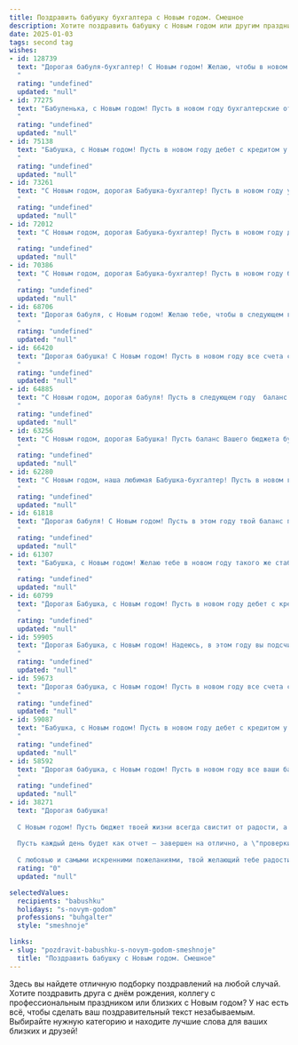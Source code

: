 ```yaml
---
title: Поздравить бабушку бухгалтера с Новым годом. Смешное
description: Хотите поздравить бабушку с Новым годом или другим праздником? Наш ИИ создаст незабываемое поздравление, а вы обязательно выделитесь среди других.  
date: 2025-01-03
tags: second tag
wishes:
- id: 128739
  text: "Дорогая бабуля-бухгалтер! С Новым годом! Желаю, чтобы в новом году твой баланс пополнялся не только цифрами, но и радостными событиями! Пусть дебет с кредитом всегда сходятся, а здоровье – только прибыль!  И чтобы твои запасы смеха были больше, чем годовой оборот Газпрома!
  "
  rating: "undefined"
  updated: "null"
- id: 77275
  text: "Бабуленька, с Новым годом! Пусть в новом году бухгалтерские отчеты сияют как елочные игрушки, а дебет с кредитом сходятся с такой же легкостью, как у вас получалось сводить концы с концами в советские времена! 🥳🍾🥂
  "
  rating: "undefined"
  updated: "null"
- id: 75138
  text: "Бабушка, с Новым годом! Пусть в новом году дебет с кредитом у тебя всегда сходятся, а баланс - только положительный, а не как с твоими внуками ;)
  "
  rating: "undefined"
  updated: "null"
- id: 73261
  text: "С Новым годом, дорогая Бабушка-бухгалтер! Пусть в новом году у тебя будет больше свободного времени, чем дебетов и кредитов, а зарплаты будут расти не по дням, а по часам!
  "
  rating: "undefined"
  updated: "null"
- id: 72012
  text: "С Новым годом, дорогая Бабушка-бухгалтер! Пусть в новом году дебет с кредитом всегда сходятся, а баланс жизни будет только положительным, а зарплата -  как минимум троекратной от стандартной!
  "
  rating: "undefined"
  updated: "null"
- id: 70386
  text: "С Новым годом, дорогая Бабушка-бухгалтер! Пусть в новом году баланс твоей жизни будет идеально сбалансирован, а прибыль от радости и счастья - безграничной!  🎉🥂
  "
  rating: "undefined"
  updated: "null"
- id: 68706
  text: "Дорогая бабуля, с Новым годом! Желаю тебе, чтобы в следующем году баланс твоей жизни был идеальным, без дебета и кредита, только чистый прибыль от радости и счастья! 🎉🥂
  "
  rating: "undefined"
  updated: "null"
- id: 66420
  text: "Дорогая бабушка! С Новым годом! Пусть в новом году все счета сходятся, а баланс всегда будет положительным! 😅  Желаем тебе крепкого здоровья, чтобы ты могла ещё долго считать деньги и всех нас  \"поставить на место\"!  🎉🍾
  "
  rating: "undefined"
  updated: "null"
- id: 64885
  text: "С Новым годом, дорогая бабуля! Пусть в следующем году  баланс счастья и радости в твоей жизни будет всегда положительным, а дебет с кредитом не расходятся! 🎉🥂
  "
  rating: "undefined"
  updated: "null"
- id: 63256
  text: "С Новым годом, дорогая Бабушка! Пусть баланс Вашего бюджета будет всегда в плюсе, а дебет с кредитом дружат, как зайчики! 🥂
  "
  rating: "undefined"
  updated: "null"
- id: 62280
  text: "С Новым годом, наша любимая Бабушка-бухгалтер! Пусть в новом году все счета будут только в плюс, а дебет с кредитом дружат как никогда! Желаем Вам ярких, искрометных праздников, чтобы цифры в новом году радовали Вас не меньше, чем оливье и мандарины! 🍊🎉
  "
  rating: "undefined"
  updated: "null"
- id: 61818
  text: "Дорогая бабуля! С Новым годом! Пусть в этом году твой баланс пополнится не только дебетом, но и кредитом счастья, любви и радости! 😊
  "
  rating: "undefined"
  updated: "null"
- id: 61307
  text: "Бабушка, с Новым годом! Желаю тебе в новом году такого же стабильного финансового состояния, как касса предприятия под твоим чутким контролем! Пусть баланс жизни будет всегда в плюсе, а расходы только на удовольствия! 🎉
  "
  rating: "undefined"
  updated: "null"
- id: 60799
  text: "Дорогая Бабушка, с Новым годом! Пусть в новом году дебет с кредитом у тебя всегда сходятся, а баланс - только в плюс! Желаю, чтобы в твоей бухгалтерии царило благополучие, а налоговая служба приносила только радостные известия. 😊🥂
  "
  rating: "undefined"
  updated: "null"
- id: 59905
  text: "Дорогая Бабушка, с Новым годом! Надеюсь, в этом году вы подсчитаете все свои подарки и обнаружите, что их больше, чем дебиторской задолженности. 😉  Пусть баланс вашей жизни будет только положительным, а дебет всегда будет в плюсе! 😂
  "
  rating: "undefined"
  updated: "null"
- id: 59673
  text: "Дорогая бабушка, с Новым годом! Пусть в новом году все счета сходятся, дебет с кредитом не расходятся, а баланс жизни будет всегда в плюсе! 😉🥂
  "
  rating: "undefined"
  updated: "null"
- id: 59087
  text: "Бабушка, с Новым годом! Пусть в новом году дебет с кредитом у тебя всегда сходятся, а баланс — только положительный! 😂🥂
  "
  rating: "undefined"
  updated: "null"
- id: 58592
  text: "Дорогая бабушка, с Новым годом! Пусть в новом году все ваши балансы будут только положительными, а дебетовые сальдо пополняются с каждым днем! Желаем вам легкости в работе и, конечно, больше времени для любимых внуков. 😉
  "
  rating: "undefined"
  updated: "null"
- id: 38271
  text: "Дорогая бабушка!
  
  С Новым годом! Пусть бюджет твоей жизни всегда свистит от радости, а расходы на плохое настроение сводятся к нулю! Желаю, чтобы в 2024 году все твои \"первичные документы\" были заполнены только счастливыми моментами, а \"активы\" – это наши встречи и улыбки!
  
  Пусть каждый день будет как отчет – завершен на отлично, а \"проверки\" судьбы только подбадривают и дарят тебе новые радости. Здоровья тебе, бабушка, как у самой надёжной бухгалтерской программы, и массу поводов для веселья!
  
  С любовью и самыми искренними пожеланиями, твой желающий тебе радости и счастья бухгалтер!"
  rating: "0"
  updated: "null"

selectedValues:
  recipients: "babushku"
  holidays: "s-novym-godom"
  professions: "buhgalter"
  style: "smeshnoje"

links:
- slug: "pozdravit-babushku-s-novym-godom-smeshnoje"
  title: "Поздравить бабушку с Новым годом. Смешное"
---
```


Здесь вы найдете отличную подборку поздравлений на любой случай. 
Хотите поздравить друга с днём рождения, коллегу с профессиональным праздником или близких с Новым годом? У нас есть всё, чтобы сделать ваш поздравительный текст незабываемым. Выбирайте нужную категорию и находите лучшие слова для ваших близких и друзей!
